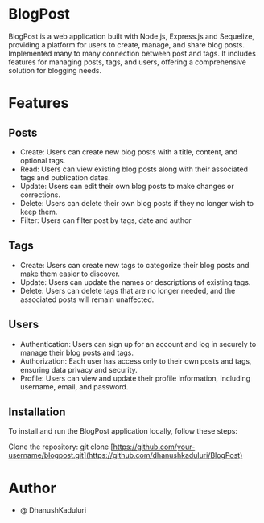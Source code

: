# BlogPost
BlogPost is a web application built with Node.js, Express.js and Sequelize, providing a platform for users to create, manage, and share blog posts. Implemented many to many connection between post and tags. It includes features for managing posts, tags, and users, offering a comprehensive solution for blogging needs.

# Features
## Posts
- Create: Users can create new blog posts with a title, content, and optional tags.
- Read: Users can view existing blog posts along with their associated tags and publication dates.
- Update: Users can edit their own blog posts to make changes or corrections.
- Delete: Users can delete their own blog posts if they no longer wish to keep them.
- Filter: Users can filter post by tags, date and author
## Tags
- Create: Users can create new tags to categorize their blog posts and make them easier to discover.
- Update: Users can update the names or descriptions of existing tags.
- Delete: Users can delete tags that are no longer needed, and the associated posts will remain unaffected.
## Users
- Authentication: Users can sign up for an account and log in securely to manage their blog posts and tags.
- Authorization: Each user has access only to their own posts and tags, ensuring data privacy and security.
- Profile: Users can view and update their profile information, including username, email, and password.
## Installation
To install and run the BlogPost application locally, follow these steps:

Clone the repository:
git clone [https://github.com/your-username/blogpost.git](https://github.com/dhanushkaduluri/BlogPost)
# Author
- @ DhanushKaduluri
